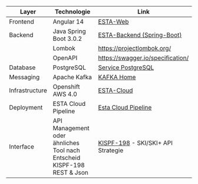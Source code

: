 | Layer     | Technologie                                                                  |  Link     |
|-----------|------------------------------------------------------------------------------|-----------|
|Frontend   | Angular 14                                                                   | [ESTA-Web](https://confluence.sbb.ch/display/CLEW/ESTA-Web) |
|Backend    | Java Spring Boot 3.0.2                                                       | [ESTA-Backend (Spring-Boot)](https://confluence.sbb.ch/pages/viewpage.action?pageId=1306395091) |
|           | Lombok                                                                       | https://projectlombok.org/ |
|           | OpenAPI                                                                      | https://swagger.io/specification/ |
|Database    | PostgreSQL                                                                   | [Service PostgreSQL](https://confluence.sbb.ch/display/PLA/Service+PostgreSQL)|
|Messaging    | Apache Kafka                                                                 | [KAFKA Home](https://confluence.sbb.ch/display/KAFKA/KAFKA+Home)|
|Infrastructure| Openshift AWS 4.0                                                            | [ESTA-Cloud](https://confluence.sbb.ch/display/CLEW/ESTA-Cloud)|
|Deployment    | ESTA Cloud Pipeline                                                          | [Esta Cloud Pipeline](https://confluence.sbb.ch/display/CLEW/Esta+Cloud+Pipeline)|
|Interface| API Management oder ähnliches Tool nach Entscheid KISPF-198 <br> REST & Json | [KISPF-198](https://flow.sbb.ch/browse/KISPF-198) - SKI/SKI+ API Strategie|
